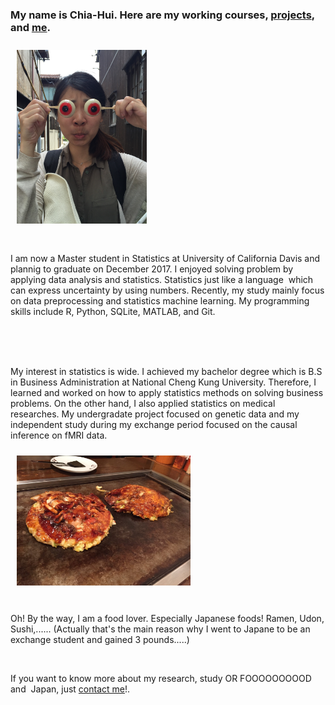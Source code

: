 
<h3>  My name is Chia-Hui. Here are my working courses, <a class="link" href="/project">projects</a>, and <a class="link" href="/about">me</a>.</h3>

<img src="/fig/IMG_4593.jpg" class="post-image-left" alt="Profile Image" style="width:208px;height:278px;margin:10px"> 
<br><br><br>
I am now a Master student in Statistics at University of California Davis and plannig to graduate on December 2017. I enjoyed solving problem by applying data analysis and statistics. Statistics just like a language  which can express uncertainty by using numbers. Recently, my study mainly focus on data preprocessing and statistics machine learning. My programming skills include R, Python, SQLite, MATLAB, and Git.


<br><br><br>
<p>
My interest in statistics is wide. I achieved my bachelor degree which is B.S in Business Administration at National Cheng Kung University. Therefore, I learned and worked on how to apply statistics methods on solving business problems. On the other hand, I also applied statistics on medical researches. My undergradate project focused on genetic data and my independent study during my exchange period focused on the causal inference on fMRI data. 

</p><img src="/fig/Okonomiyaki.jpg" class="post-image-right" alt="Profile Image" style="width:278px;height:208px;margin:10px">
<br><br>
<p>
Oh! By the way, I am a food lover. Especially Japanese foods! Ramen, Udon, Sushi,...... (Actually that's the main reason why I went to Japane to be an exchange student and gained 3 pounds.....)
</p>
<br>

<p>
If you want to know more about my research, study OR FOOOOOOOOOD and  Japan, just 
<a href="mailto:aenni0409@gmail.com?Subject=Hello" target="_top">contact me</a>!.
</p>

